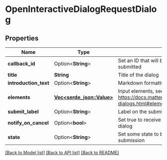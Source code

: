 # OpenInteractiveDialogRequestDialog

## Properties

Name | Type | Description | Notes
------------ | ------------- | ------------- | -------------
**callback_id** | Option<**String**> | Set an ID that will be included when the dialog is submitted | [optional]
**title** | **String** | Title of the dialog | 
**introduction_text** | Option<**String**> | Markdown formatted introductory paragraph | [optional]
**elements** | [**Vec<serde_json::Value>**](serde_json::Value.md) | Input elements, see https://docs.mattermost.com/developer/interactive-dialogs.html#elements | 
**submit_label** | Option<**String**> | Label on the submit button | [optional]
**notify_on_cancel** | Option<**bool**> | Set true to receive payloads when user cancels a dialog | [optional]
**state** | Option<**String**> | Set some state to be echoed back with the dialog submission | [optional]

[[Back to Model list]](../README.md#documentation-for-models) [[Back to API list]](../README.md#documentation-for-api-endpoints) [[Back to README]](../README.md)


